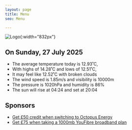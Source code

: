 ```yaml
---
layout: page
title: Menu
seo: Menu

---
```


![Logo](/images/logo.jpg){:width="832px"}

<!-- weather_marker starts -->
## On Sunday, 27 July 2025

- The average temperature today is 12.93˚C,
- With highs of 14.28˚C and lows of 12.51˚C,
- It may feel like 12.52˚C with broken clouds
- The wind speed is 1.85m/s and visibility is 10000m
- The pressure is 1020hPa and humidity is 86%
- The sun will rise at 04:24 and set at 20:04

<!-- weather_marker ends -->

## Sponsors

- [Get £50 credit when switching to Octopus Energy](https://bit.ly/3oD1nnS)
- [Get £75 when taking a 1000mb YouFibre broadband plan](https://aklam.io/91zWhU?)
